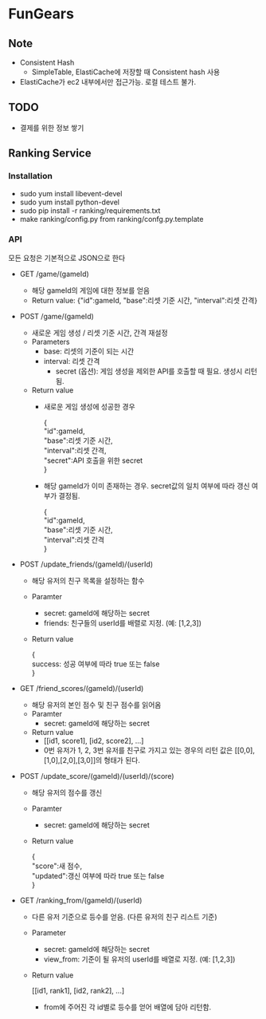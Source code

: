 # FunGears

## Note

  - Consistent Hash
    - SimpleTable, ElastiCache에 저장할 때 Consistent hash 사용
  - ElastiCache가 ec2 내부에서만 접근가능. 로컬 테스트 불가.

## TODO

  - 결제를 위한 정보 쌓기

## Ranking Service

### Installation

  - sudo yum install libevent-devel
  - sudo yum install python-devel
  - sudo pip install -r ranking/requirements.txt
  - make ranking/config.py from ranking/confg.py.template

### API

모든 요청은 기본적으로 JSON으로 한다

  - GET /game/(gameId)
    - 해당 gameId의 게임에 대한 정보를 얻음
    - Return value: {"id":gameId, "base":리셋 기준 시간, "interval":리셋 간격}
  - POST /game/(gameId)
    - 새로운 게임 생성 / 리셋 기준 시간, 간격 재설정
    - Parameters
      - base: 리셋의 기준이 되는 시간
  	  - interval: 리셋 간격
	    - secret (옵션): 게임 생성을 제외한 API를 호출할 때 필요. 생성시 리턴됨.
    - Return value
      - 새로운 게임 생성에 성공한 경우

          {  
            "id":gameId,  
            "base":리셋 기준 시간,  
            "interval":리셋 간격,  
            "secret":API 호출을 위한 secret  
          }

      - 해당 gameId가 이미 존재하는 경우. secret값의 일치 여부에 따라 갱신 여부가 결정됨.

          {  
            "id":gameId,  
            "base":리셋 기준 시간,  
            "interval":리셋 간격  
          }
  
  - POST /update_friends/(gameId)/(userId)
    - 해당 유저의 친구 목록을 설정하는 함수
    - Paramter
      - secret: gameId에 해당하는 secret
      - friends: 친구들의 userId를 배렬로 지정. (예: [1,2,3])
    - Return value

        {  
          success: 성공 여부에 따라 true 또는 false  
        }

  - GET /friend_scores/(gameId)/(userId)
    - 해당 유저의 본인 점수 및 친구 점수를 읽어옴
    - Paramter
      - secret: gameId에 해당하는 secret
    - Return value
      - [[id1, score1], [id2, score2], ...]
      - 0번 유저가 1, 2, 3번 유저를 친구로 가지고 있는 경우의 리턴 값은 [[0,0],[1,0],[2,0],[3,0]]의 형태가 된다.

  - POST /update_score/(gameId)/(userId)/(score)
    - 해당 유저의 점수를 갱신
    - Paramter
      - secret: gameId에 해당하는 secret
    - Return value

        {  
          "score":새 점수,  
          "updated":갱신 여부에 따라 true 또는 false  
        }

  - GET /ranking_from/(gameId)/(userId)
    - 다른 유저 기준으로 등수를 얻음. (다른 유저의 친구 리스트 기준)
    - Parameter
      - secret: gameId에 해당하는 secret
      - view_from: 기준이 될 유저의 userId를 배열로 지정. (예: [1,2,3])
    - Return value

        [[id1, rank1], [id2, rank2], ...]

      - from에 주어진 각 id별로 등수를 얻어 배열에 담아 리턴함.
